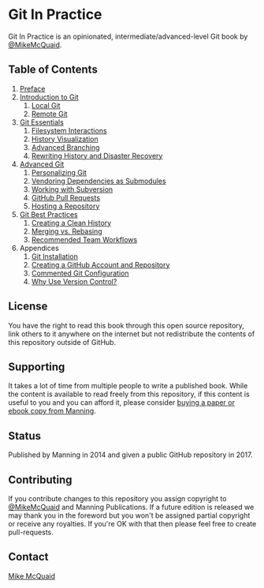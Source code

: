 # Git In Practice

Git In Practice is an opinionated, intermediate/advanced-level Git book by [@MikeMcQuaid](https://github.com/MikeMcQuaid).

## Table of Contents

1. [Preface](00-Preface.adoc)
2. [Introduction to Git](01-01-IntroductionToGit.adoc)
    1. [Local Git](01-LocalGit.adoc)
    2. [Remote Git](02-RemoteGit.adoc)
3. [Git Essentials](03-02-GitEssentials.adoc)
    1. [Filesystem Interactions](03-FilesystemInteractions.adoc)
    2. [History Visualization](04-HistoryVisualization.adoc)
    3. [Advanced Branching](05-AdvancedBranching.adoc)
    4. [Rewriting History and Disaster Recovery](06-RewritingHistoryAndDisasterRecovery.adoc)
4. [Advanced Git](07-03-AdvancedGit.adoc)
    1. [Personalizing Git](07-PersonalizingGit.adoc)
    2. [Vendoring Dependencies as Submodules](08-VendoringDependenciesAsSubmodules.adoc)
    3. [Working with Subversion](09-WorkingWithSubversion.adoc)
    4. [GitHub Pull Requests](10-GitHubPullRequests.adoc)
    5. [Hosting a Repository](11-HostingARepository.adoc)
5. [Git Best Practices](12-04-GitBestPractices.adoc)
    1. [Creating a Clean History](12-CreatingACleanHistory.adoc)
    2. [Merging vs. Rebasing](13-MergingVsRebasing.adoc)
    3. [Recommended Team Workflows](14-RecommendedTeamWorkflows.adoc)
6. Appendices
    1. [Git Installation](A-GitInstallation.adoc)
    2. [Creating a GitHub Account and Repository](B-CreatingAGitHubAccountAndRepository.adoc)
    3. [Commented Git Configuration](C-CommentedGitConfiguration.adoc)
    4. [Why Use Version Control?](D-WhyUseVersionControl.adoc)

## License

You have the right to read this book through this open source repository, link others to it anywhere on the internet but not redistribute the contents of this repository outside of GitHub.

## Supporting

It takes a lot of time from multiple people to write a published book. While the content is available to read freely from this repository, if this content is useful to you and you can afford it, please consider [buying a paper or ebook copy from Manning](http://www.manning.com/mcquaid/?a_aid=MikeMcQuaid&a_bid=5688bbf4).

## Status

Published by Manning in 2014 and given a public GitHub repository in 2017.

## Contributing

If you contribute changes to this repository you assign copyright to [@MikeMcQuaid](https://github.com/MikeMcQuaid) and Manning Publications. If a future edition is released we may thank you in the foreword but you won't be assigned partial copyright or receive any royalties. If you're OK with that then please feel free to create pull-requests.

## Contact

[Mike McQuaid](mailto:mike+gitinpractice@mikemcquaid.com)
